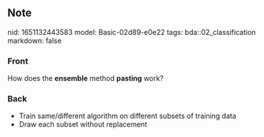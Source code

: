 ## Note
nid: 1651132443583
model: Basic-02d89-e0e22
tags: bda::02_classification
markdown: false

### Front
How does the <b>ensemble</b> method <b>pasting</b> work?

### Back
<ul>
  <li>Train same/different algorithm on different subsets of
  training data
  <li>Draw each subset without replacement
</ul>
